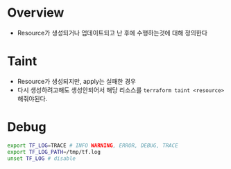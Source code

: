 # Overview
- Resource가 생성되거나 업데이트되고 난 후에 수행하는것에 대해 정의한다

# Taint
- Resource가 생성되지만, apply는 실패한 경우
- 다시 생성하려고해도 생성안되어서 해당 리소스를 ```terraform taint <resource>``` 해줘야된다.

# Debug
```bash
export TF_LOG=TRACE # INFO WARNING, ERROR, DEBUG, TRACE
export TF_LOG_PATH=/tmp/tf.log
unset TF_LOG # disable
```
